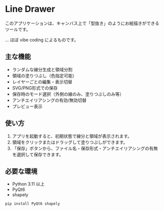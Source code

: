 # Line Drawer

このアプリケーションは、キャンバス上で「型抜き」のようにお絵描きができるツールです。

... ほぼ vibe coding によるものです。

## 主な機能

- ランダムな線分生成と領域分割
- 領域の塗りつぶし（色指定可能）
- レイヤーごとの編集・表示切替
- SVG/PNG形式での保存
- 保存時のモード選択（外側の線のみ、塗りつぶしのみ等）
- アンチエイリアシングの有効/無効切替
- プレビュー表示

## 使い方

1. アプリを起動すると、初期状態で線分と領域が表示されます。
2. 領域をクリックまたはドラッグして塗りつぶしができます。
3. 「保存」ボタンから、ファイル名・保存形式・アンチエイリアシングの有無を選択して保存できます。

## 必要な環境

- Python 3.11 以上
- PyQt6
- shapely

```bash
pip install PyQt6 shapely
```
